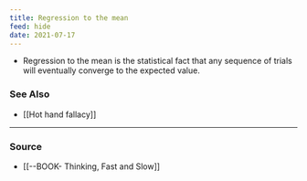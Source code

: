 ```yaml
---
title: Regression to the mean
feed: hide
date: 2021-07-17
---
```


- Regression to the mean is the statistical fact that any sequence of trials will eventually converge to the expected value. 

### See Also 
- [[Hot hand fallacy]]

--- 

### Source
 - [[--BOOK- Thinking, Fast and Slow]]